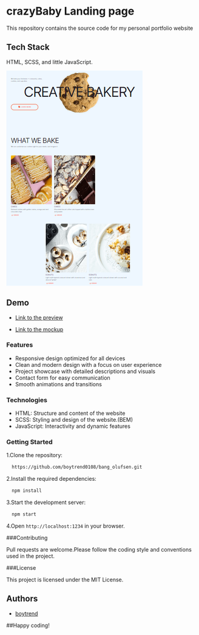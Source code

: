 # crazyBaby Landing page

This repository contains the source code for my personal portfolio website

## Tech Stack

HTML, SCSS, and little JavaScript.

![App Screenshot](https://raw.githubusercontent.com/boytrend0108/bakery_lp/master/src/screenshot/Screenshot_1.png)

## Demo

- [Link to the preview](https://boytrend0108.github.io/crazyBaby/)

- [Link to the mockup](https://www.figma.com/design/Ujp7bCFuvuJlkn8TSbQPSZ/Kickstarter_FE-students?node-id=19655-32&t=RJGgQf9Nih1P7gU4-0)

### Features

- Responsive design optimized for all devices
- Clean and modern design with a focus on user experience
- Project showcase with detailed descriptions and visuals
- Contact form for easy communication
- Smooth animations and transitions

### Technologies

- HTML: Structure and content of the website
- SCSS: Styling and design of the website.(BEM)
- JavaScript: Interactivity and dynamic features

### Getting Started

1.Clone the repository:

```bash
  https://github.com/boytrend0108/bang_olufsen.git
```

2.Install the required dependencies:

```bash
  npm install
```

3.Start the development server:

```bash
  npm start
```

4.Open `http://localhost:1234` in your browser.

###Contributing

Pull requests are welcome.Please follow the coding style and conventions used in the project.

###License

This project is licensed under the MIT License.

## Authors

- [boytrend](https://github.com/boytrend0108)

##Happy coding!
